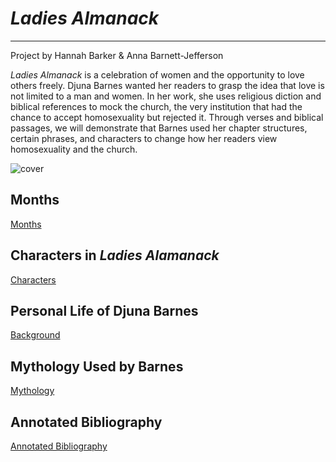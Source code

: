 # _Ladies Almanack_
-----------------
Project by Hannah Barker & Anna Barnett-Jefferson

_Ladies Almanack_ is a celebration of women and the opportunity to love others freely. Djuna Barnes wanted her readers to grasp the idea that love is not limited to a man and women. In her work, she uses religious diction and biblical references to mock the church, the very institution that had the chance to accept homosexuality but rejected it. Through verses and biblical passages, we will demonstrate that Barnes used her chapter structures, certain phrases, and characters to change how her readers view homosexuality and the church.

![cover](https://lh3.googleusercontent.com/-Ug4GcTa9ukg/WJ-CF8QbenI/AAAAAAAAAFo/L92NNSX4L_c7GFNnFLvoa45hBXhadSKSACLcB/s0/ladies+cover.jpg "cover")

## Months
[Months](/ladiesalmanack/months.html)

## Characters in _Ladies Alamanack_
[Characters](/ladiesalmanack/characters.html)

## Personal Life of Djuna Barnes
[Background](/ladiesalmanack/background.html)

## Mythology Used by Barnes
[Mythology](/ladiesalmanack/myth.html)

## Annotated Bibliography
[Annotated Bibliography](/ladiesalmanack/bibliography.html) 
